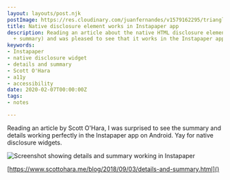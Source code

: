 ```yaml
---
layout: layouts/post.njk
postImage: https://res.cloudinary.com/juanfernandes/v1579162295/trianglify.png
title: Native disclosure element works in Instapaper app
description: Reading an article about the native HTML disclosure element (details
  + summary) and was pleased to see that it works in the Instapaper app
keywords:
- Instapaper
- native disclosure widget
- details and summary
- Scott O'Hara
- a11y
- accessibility
date: 2020-02-07T00:00:00Z
tags:
- notes

---
```

Reading an article by Scott O'Hara, I was surprised to see the summary and details working perfectly in the Instapaper app on Android. Yay for native disclosure widgets.

![Screenshot showing details and summary working in Instapaper](https://res.cloudinary.com/juanfernandes/v1581064001/Screenshot_20200207-081200__01_td2ebv.jpg "Details and Summary working in Instapaper")

[https://www.scottohara.me/blog/2018/09/03/details-and-summary.html]()